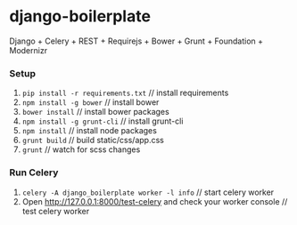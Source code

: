 # django-boilerplate
Django + Celery + REST + Requirejs + Bower + Grunt + Foundation + Modernizr

### Setup

1. `pip install -r requirements.txt`	// install requirements
2. `npm install -g bower`           	// install bower
3. `bower install`                  	// install bower packages
4. `npm install -g grunt-cli`       	// install grunt-cli
5. `npm install`                    	// install node packages
6. `grunt build`                    	// build static/css/app.css
7. `grunt`                          	// watch for scss changes


### Run Celery

1. `celery -A django_boilerplate worker -l info`							// start celery worker
2. Open http://127.0.0.1:8000/test-celery and check your worker console		// test celery worker
